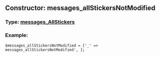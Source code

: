 ## Constructor: messages\_allStickersNotModified  



### Type: [messages\_AllStickers](../types/messages\_AllStickers.md)

### Example:


```
$messages_allStickersNotModified = ['_' => messages_allStickersNotModified', ];
```